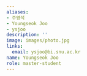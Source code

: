 ```yaml
---
aliases:
- 주영석
- Youngseok Joo
- ysjoo
description: ''
image: images/photo.jpg
links:
  email: ysjoo@bi.snu.ac.kr
name: Youngseok Joo
role: master-student
---
```

